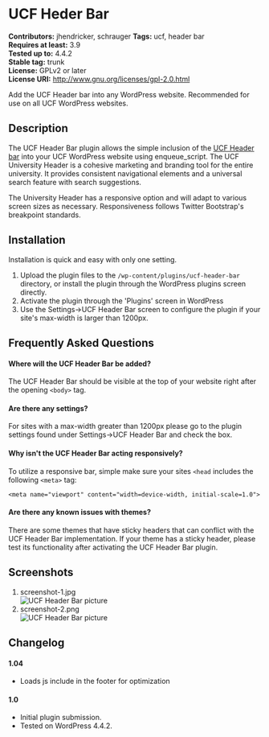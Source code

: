 # UCF Heder Bar #
**Contributors:** jhendricker, schrauger 
**Tags:** ucf, header bar  
**Requires at least:** 3.9  
**Tested up to:** 4.4.2  
**Stable tag:** trunk  
**License:** GPLv2 or later  
**License URI:** http://www.gnu.org/licenses/gpl-2.0.html  

Add the UCF Header bar into any WordPress website. Recommended for use on all UCF WordPress websites.

## Description ##

The UCF Header Bar plugin allows the simple inclusion of the [UCF Header bar](https://universityheader.ucf.edu/) into your UCF WordPress website using enqueue_script.  The UCF University Header is a cohesive marketing and branding tool for the entire university. It provides consistent navigational elements and a universal search feature with search suggestions.

The University Header has a responsive option and will adapt to various screen sizes as necessary. Responsiveness follows Twitter Bootstrap's breakpoint standards.

## Installation ##

Installation is quick and easy with only one setting.

1. Upload the plugin files to the `/wp-content/plugins/ucf-header-bar` directory, or install the plugin through the WordPress plugins screen directly.
2. Activate the plugin through the 'Plugins' screen in WordPress
3. Use the Settings->UCF Header Bar screen to configure the plugin if your site's max-width is larger than 1200px.

## Frequently Asked Questions ##

#### Where will the UCF Header Bar be added? ####

The UCF Header Bar should be visible at the top of your website right after the opening `<body>` tag.

#### Are there any settings? ####

For sites with a max-width greater than 1200px please go to the plugin settings found under Settings->UCF Header Bar and check the box.

#### Why isn't the UCF Header Bar acting responsively? ####

To utilize a responsive bar, simple make sure your sites `<head` includes the following `<meta>` tag:

`<meta name="viewport" content="width=device-width, initial-scale=1.0">`

#### Are there any known issues with themes? ####

There are some themes that have sticky headers that can conflict with the UCF Header Bar implementation.  If your theme has a sticky header, please test its functionality after activating the UCF Header Bar plugin.

## Screenshots ##

1. screenshot-1.jpg  
![UCF Header Bar picture](https://github.com/strmtrpr83/UCF-Header-Bar-Plugin/blob/master/screenshot-1.jpg)
2. screenshot-2.png  
![UCF Header Bar picture](https://github.com/strmtrpr83/UCF-Header-Bar-Plugin/blob/master/screenshot-2.png)

## Changelog ##

#### 1.04 ####
* Loads js include in the footer for optimization

#### 1.0 ####
* Initial plugin submission.
* Tested on WordPress 4.4.2.
